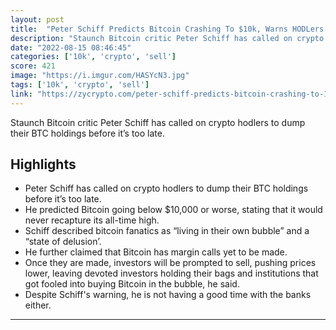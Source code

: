 ```yaml
---
layout: post
title:  "Peter Schiff Predicts Bitcoin Crashing To $10k, Warns HODLers To Dump Before It's Too Late"
description: "Staunch Bitcoin critic Peter Schiff has called on crypto hodlers to dump their BTC holdings before it’s too late."
date: "2022-08-15 08:46:45"
categories: ['10k', 'crypto', 'sell']
score: 421
image: "https://i.imgur.com/HASYcN3.jpg"
tags: ['10k', 'crypto', 'sell']
link: "https://zycrypto.com/peter-schiff-predicts-bitcoin-crashing-to-10k-warns-hodlers-to-dump-before-its-too-late/"
---
```


Staunch Bitcoin critic Peter Schiff has called on crypto hodlers to dump their BTC holdings before it’s too late.

## Highlights

- Peter Schiff has called on crypto hodlers to dump their BTC holdings before it’s too late.
- He predicted Bitcoin going below $10,000 or worse, stating that it would never recapture its all-time high.
- Schiff described bitcoin fanatics as “living in their own bubble” and a “state of delusion’.
- He further claimed that Bitcoin has margin calls yet to be made.
- Once they are made, investors will be prompted to sell, pushing prices lower, leaving devoted investors holding their bags and institutions that got fooled into buying Bitcoin in the bubble, he said.
- Despite Schiff's warning, he is not having a good time with the banks either.

---
